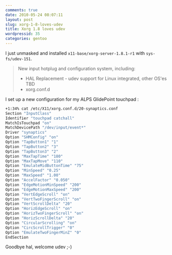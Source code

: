 ```yaml
---
comments: true
date: 2010-05-24 08:07:11
layout: post
slug: xorg-1-8-loves-udev
title: Xorg 1.8 loves udev
wordpressid: 35
categories: gentoo
---
```


I just unmasked and installed `x11-base/xorg-server-1.8.1-r1` with `sys-fs/udev-151`.



> New input hotplug and configuration system, including:
>
>   - HAL Replacement - udev support for Linux integrated, other OS'es TBD
>   - xorg.conf.d




I set up a new configuration for my ALPS GlidePoint touchpad :



```bash
+1:34% cat /etc/X11/xorg.conf.d/20-synaptics.conf
Section "InputClass"
Identifier "touchpad catchall"
MatchIsTouchpad "on"
MatchDevicePath "/dev/input/event*"
Driver "synaptics"
Option "SHMConfig" "on"
Option "TapButton1" "1"
Option "TapButton2" "3"
Option "TapButton3" "2"
Option "MaxTapTime" "180"
Option "MaxTapMove" "110"
Option "EmulateMidButtonTime" "75"
Option "MinSpeed" "0.25"
Option "MaxSpeed" "1.00"
Option "AccelFactor" "0.050"
Option "EdgeMotionMinSpeed" "200"
Option "EdgeMotionMaxSpeed" "200"
Option "VertEdgeScroll" "on"
Option "VertTwoFingerScroll" "on"
Option "VertScrollDelta" "20"
Option "HorizEdgeScroll" "on"
Option "HorizTwoFingerScroll" "on"
Option "HorizScrollDelta" "20"
Option "CircularScrolling" "on"
Option "CircScrollTrigger" "0"
Option "EmulateTwoFingerMinZ" "0"
EndSection
```


Goodbye hal, welcome udev ;-)
